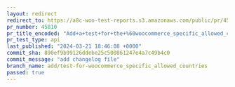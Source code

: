 ```yaml
---
layout: redirect
redirect_to: https://a8c-woo-test-reports.s3.amazonaws.com/public/pr/45810/api/index.html
pr_number: 45810
pr_title_encoded: "Add+a+test+for+the+%60woocommerce_specific_allowed_countries%60+option"
pr_test_type: api
last_published: "2024-03-21 18:46:08 +0000"
commit_sha: 890ef9b99126ddebe25c500861247e4a7c49b4c0
commit_message: "add changelog file"
branch_name: add/test-for-woocommerce_specific_allowed_countries
passed: true
---
```

